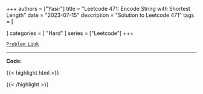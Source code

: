 
+++
authors = ["Yasir"]
title = "Leetcode 471: Encode String with Shortest Length"
date = "2023-07-15"
description = "Solution to Leetcode 471"
tags = [
    
]
categories = [
    "Hard"
]
series = ["Leetcode"]
+++



[`Problem Link`](https://leetcode.com/problems/encode-string-with-shortest-length/description/)

---

**Code:**

{{< highlight html >}}

{{< /highlight >}}

